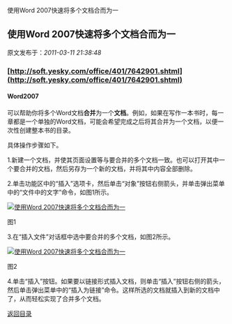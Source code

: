 使用Word 2007快速将多个文档合而为一
## 使用Word 2007快速将多个文档合而为一

 原文发布于：*2011-03-11 21:38:48*

### [http://soft.yesky.com/office/401/7642901.shtml](http://soft.yesky.com/office/401/7642901.shtml)

#### **Word2007**
可以帮助你将多个Word文档**合并**为一个**文档**。例如，如果在写作一本书时，每一章都是一个单独的Word文档，可能会希望完成之后将其合并为一个文档，以便一次性创建整本书的目录。

具体操作步骤如下。

1.新建一个文档，并使其页面设置等与要合并的多个文档一致。也可以打开其中一个要合并的文档，然后另存为一个新的文档，并将其中内容全部删除。

2.单击功能区中的&ldquo;插入&rdquo;选项卡，然后单击&ldquo;对象&rdquo;按钮右侧箭头，并单击弹出菜单中的&ldquo;文件中的文字&rdquo;命令，如图1所示。

[![使用Word&nbsp;<wbr>2007快速将多个文档合而为一](http://soft.yesky.com/imagelist/2007/307/2saa861774hys.jpg)](http://soft.yesky.com/syscore/238/527738d.shtml)

图1

3.在&ldquo;插入文件&rdquo;对话框中选中要合并的多个文档，如图2所示。

[![使用Word&nbsp;<wbr>2007快速将多个文档合而为一](http://soft.yesky.com/imagelist/2007/307/n3ju3p0bcu3xs.jpg)](http://soft.yesky.com/syscore/238/527738d_1.shtml)

图2

4.单击&ldquo;插入&rdquo;按钮。如果要以链接形式插入文档，则单击&ldquo;插入&rdquo;按钮右侧的箭头，然后单击弹出菜单中的&ldquo;插入为链接&rdquo;命令。这样所选的文档就插入到新的文档中了，从而轻松实现了合并多个文档。

[返回目录](index.html)
